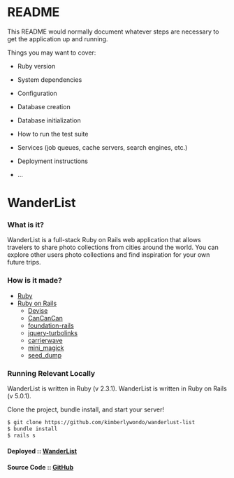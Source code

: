 # README

This README would normally document whatever steps are necessary to get the
application up and running.

Things you may want to cover:

* Ruby version

* System dependencies

* Configuration

* Database creation

* Database initialization

* How to run the test suite

* Services (job queues, cache servers, search engines, etc.)

* Deployment instructions

* ...

# WanderList
### What is it?
WanderList is a full-stack Ruby on Rails web application that allows travelers to share photo collections from cities around the world. You can explore other users photo collections and find inspiration for your own future trips.

### How is it made?
* [Ruby](https://www.ruby-lang.org/en/ "ruby.org")
* [Ruby on Rails](http://rubyonrails.org/ "rubyonrails.org")
    * [Devise](https://github.com/plataformatec/devise "Devise docs")
    * [CanCanCan](https://github.com/CanCanCommunity/cancancan "Cancancan Docs")
    * [foundation-rails](https://github.com/zurb/foundation-rails "Foundation Rails")
    * [jquery-turbolinks](https://github.com/kossnocorp/jquery.turbolinks "Jquery Turbolinks")
    * [carrierwave](https://github.com/carrierwaveuploader/carrierwave "Photo Upload")
    * [mini_magick](https://github.com/minimagick/minimagick "mini_magick")
    * [seed_dump](https://github.com/rroblak/seed_dump "Seed file generator")

### Running Relevant Locally
WanderList is written in Ruby (v 2.3.1).
WanderList is written in Ruby on Rails (v 5.0.1).

Clone the project, bundle install, and start your server!
```sh
$ git clone https://github.com/kimberlywondo/wanderlust-list
$ bundle install
$ rails s
```

#### Deployed :: [WanderList](stay-relevant.herokuapp.com "WanderList App")
#### Source Code :: [GitHub](https://github.com/kimberlywondo/wanderlust-list "GitHub Repo")
